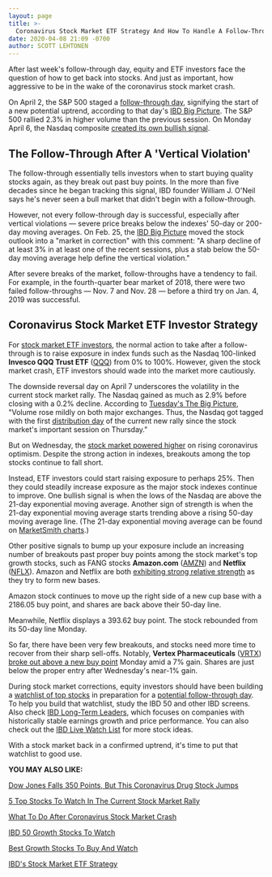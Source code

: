 ```yaml
---
layout: page
title: >-
  Coronavirus Stock Market ETF Strategy And How To Handle A Follow-Through Day
date: 2020-04-08 21:09 -0700
author: SCOTT LEHTONEN
---
```





After last week's follow-through day, equity and ETF investors face the question of how to get back into stocks. And just as important, how aggressive to be in the wake of the coronavirus stock market crash.




On April 2, the S&P 500 staged a [follow-through day](https://www.investors.com/how-to-invest/investors-corner/coronavirus-stock-market-crash-how-to-spot-a-stock-market-bottom/), signifying the start of a new potential uptrend, according to that day's [IBD Big Picture](https://www.investors.com/market-trend/the-big-picture/stock-market-jumps-sp500-bullish-action-comes-with-caveats/). The S&P 500 rallied 2.3% in higher volume than the previous session. On Monday April 6, the Nasdaq composite [created its own bullish signal](https://www.investors.com/market-trend/the-big-picture/stock-market-makes-multiple-positive-signals-but-short-one-ingredient/).


The Follow-Through After A 'Vertical Violation'
-----------------------------------------------


The follow-through essentially tells investors when to start buying quality stocks again, as they break out past buy points. In the more than five decades since he began tracking this signal, IBD founder William J. O'Neil says he's never seen a bull market that didn't begin with a follow-through.


However, not every follow-through day is successful, especially after vertical violations — severe price breaks below the indexes' 50-day or 200-day moving averages. On Feb. 25, the [IBD Big Picture](https://www.investors.com/market-trend/the-big-picture/apple-leaders-crushed-as-stock-market-issues-its-first-bearish-break-of-2020/) moved the stock outlook into a "market in correction" with this comment: "A sharp decline of at least 3% in at least one of the recent sessions, plus a stab below the 50-day moving average help define the vertical violation."


After severe breaks of the market, follow-throughs have a tendency to fail. For example, in the fourth-quarter bear market of 2018, there were two failed follow-throughs — Nov. 7 and Nov. 28 — before a third try on Jan. 4, 2019 was successful.


Coronavirus Stock Market ETF Investor Strategy
----------------------------------------------


For [stock market ETF investors](https://www.investors.com/market-trend/ibds-etf-market-strategy/ibds-etf-market-strategy/), the normal action to take after a follow-through is to raise exposure in index funds such as the Nasdaq 100-linked **Invesco QQQ Trust ETF** ([QQQ](https://research.investors.com/quote.aspx?symbol=QQQ)) from 0% to 100%. However, given the stock market crash, ETF investors should wade into the market more cautiously.


The downside reversal day on April 7 underscores the volatility in the current stock market rally. The Nasdaq gained as much as 2.9% before closing with a 0.2% decline. According to [Tuesday's The Big Picture](https://www.investors.com/market-trend/the-big-picture/stocks-today-let-big-early-gains-wither-what-nasdaq-sp500-should-avoid-now/), "Volume rose mildly on both major exchanges. Thus, the Nasdaq got tagged with the first [distribution day](https://www.investors.com/how-to-invest/investors-corner/how-do-you-spot-a-major-market-top-easy-look-for-heavy-distribution/) of the current new rally since the stock market's important session on Thursday."


But on Wednesday, the [stock market powered higher](https://www.investors.com/market-trend/the-big-picture/stock-market-rally-continues-coronavirus-optimism-amd-amazon-microsoft/) on rising coronavirus optimism. Despite the strong action in indexes, breakouts among the top stocks continue to fall short.


Instead, ETF investors could start raising exposure to perhaps 25%. Then they could steadily increase exposure as the major stock indexes continue to improve. One bullish signal is when the lows of the Nasdaq are above the 21-day exponential moving average. Another sign of strength is when the 21-day exponential moving average starts trending above a rising 50-day moving average line. (The 21-day exponential moving average can be found on [MarketSmith charts](https://www.investors.com/product/marketsmith/?artProdLink=MarketSmith).)


Other positive signals to bump up your exposure include an increasing number of breakouts past proper buy points among the stock market's top growth stocks, such as FANG stocks **Amazon.com** ([AMZN](https://research.investors.com/quote.aspx?symbol=AMZN)) and **Netflix** ([NFLX](https://research.investors.com/quote.aspx?symbol=NFLX)). Amazon and Netflix are both [exhibiting strong relative strength](https://www.investors.com/stock-lists/stocks-near-a-buy-zone/stocks-to-watch-coronavirus-stock-market-correction-amazon-stock-netflix-stock/) as they try to form new bases.


Amazon stock continues to move up the right side of a new cup base with a 2186.05 buy point, and shares are back above their 50-day line.


Meanwhile, Netflix displays a 393.62 buy point. The stock rebounded from its 50-day line Monday.


So far, there have been very few breakouts, and stocks need more time to recover from their sharp sell-offs. Notably, **Vertex Pharmaceuticals** ([VRTX](https://research.investors.com/quote.aspx?symbol=VRTX)) [broke out above a new buy point](https://www.investors.com/stock-lists/stocks-near-a-buy-zone/stocks-to-watch-stock-market-rally-amazon-stock-netflix-stock-vertex-stock/) Monday amid a 7% gain. Shares are just below the proper entry after Wednesday's near-1% gain.


During stock market corrections, equity investors should have been building a [watchlist of top stocks](https://www.investors.com/how-to-invest/investors-corner/stock-market-correction-put-to-use-build-a-watchlist/) in preparation for a [potential follow-through day](https://www.investors.com/how-to-invest/investors-corner/coronavirus-stock-market-crash-how-to-spot-a-stock-market-bottom/). To help you build that watchlist, study the IBD 50 and other IBD screens. Also check [IBD Long-Term Leaders](https://www.investors.com/research/ibd-long-term-leaders-screen/), which focuses on companies with historically stable earnings growth and price performance. You can also check out the [IBD Live Watch List](https://research.investors.com/ibdlive/?id=IBD-Live&src=A00582A) for more stock ideas.


With a stock market back in a confirmed uptrend, it's time to put that watchlist to good use.


**YOU MAY ALSO LIKE:**


[Dow Jones Falls 350 Points, But This Coronavirus Drug Stock Jumps](https://www.investors.com/market-trend/stock-market-today/dow-jones-coronavirus-stock-market-rally-covid-19-stock-gilead-amazon/)


[5 Top Stocks To Watch In The Current Stock Market Rally](https://www.investors.com/stock-lists/stocks-near-a-buy-zone/stocks-to-watch-stock-market-rally-amazon-stock-netflix-stock-vertex-stock/)


[What To Do After Coronavirus Stock Market Crash](https://www.investors.com/research/how-to-find-the-best-stocks-to-buy/coronavirus-stock-market-crash-how-to-invest/)


[IBD 50 Growth Stocks To Watch](https://www.investors.com/research/ibd-50-growth-stocks-to-watch/)


[Best Growth Stocks To Buy And Watch](https://www.investors.com/stock-lists/best-growth-stocks-buy-watch-ibd-stock-lists/)


[IBD's Stock Market ETF Strategy](https://www.investors.com/market-trend/ibds-etf-market-strategy/ibds-etf-market-strategy/)




